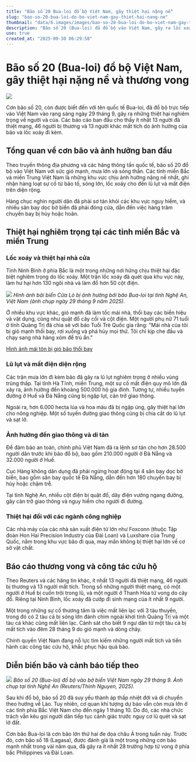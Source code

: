 ```yaml
---
title: "Bão số 20 Bua-loi đổ bộ Việt Nam, gây thiệt hại nặng nề"
slug: "bao-so-20-bua-loi-do-bo-viet-nam-gay-thiet-hai-nang-ne"
thumbnail: "data/6.images/images/bao-so-20-bua-loi-do-bo-viet-nam-gay-thiet-hai-nang-ne.webp"
description: "Bão số 20 (Bua-loi) đã đổ bộ vào Việt Nam, gây ra lốc xoáy, lũ lụt, mất điện trên diện rộng và cướp đi sinh mạng của ít nhất 13 người. Hàng chục nghìn người đã phải sơ tán."
use: true
created_at: "2025-09-30 06:29:58"
---
```


# Bão số 20 (Bua-loi) đổ bộ Việt Nam, gây thiệt hại nặng nề và thương vong

![](/images/20250929-07263174-jnn-000-2-view.webp)

Cơn bão số 20, còn được biết đến với tên quốc tế Bua-loi, đã đổ bộ trực tiếp vào Việt Nam vào rạng sáng ngày 29 tháng 9, gây ra những thiệt hại nghiêm trọng về người và của. Các báo cáo ban đầu cho thấy ít nhất 13 người đã thiệt mạng, 46 người bị thương và 13 người khác mất tích do ảnh hưởng của bão và lốc xoáy đi kèm.

## Tổng quan về cơn bão và ảnh hưởng ban đầu

Theo truyền thông địa phương và các hãng thông tấn quốc tế, bão số 20 đổ bộ vào Việt Nam với sức gió mạnh, mưa lớn và sóng thần. Các tỉnh miền Bắc và miền Trung Việt Nam là những khu vực chịu ảnh hưởng nặng nề nhất, ghi nhận hàng loạt sự cố từ bão tố, sóng lớn, lốc xoáy cho đến lũ lụt và mất điện trên diện rộng.

Hàng chục nghìn người dân đã phải sơ tán khỏi các khu vực nguy hiểm, và nhiều sân bay dọc bờ biển đã phải đóng cửa, dẫn đến việc hàng trăm chuyến bay bị hủy hoặc hoãn.

## Thiệt hại nghiêm trọng tại các tỉnh miền Bắc và miền Trung

### Lốc xoáy và thiệt hại nhà cửa

Tỉnh Ninh Bình ở phía Bắc là một trong những nơi hứng chịu thiệt hại đặc biệt nghiêm trọng do lốc xoáy. Một trận lốc xoáy đã quét qua khu vực này, làm hư hại hơn 130 ngôi nhà và làm đổ hơn 50 cột điện.

![](/images/20250929-00000016-jij_afp-000-3-view.webp)
*Hình ảnh bãi biển Cửa Lò bị ảnh hưởng bởi bão Bua-loi tại tỉnh Nghệ An, Việt Nam (ảnh chụp ngày 29 tháng 9 năm 2025).*

Ở nhiều khu vực khác, gió mạnh đã làm tốc mái nhà, thổi bay các biển hiệu và vật dụng, cũng như quật đổ cây cối và cột điện. Một người phụ nữ 71 tuổi ở tỉnh Quảng Trị đã chia sẻ với báo Tuổi Trẻ Quốc gia rằng: "Mái nhà của tôi bị gió mạnh thổi bay, rơi xuống và phá hủy mọi thứ. Tôi chỉ kịp che đầu và chạy sang nhà hàng xóm để trú ẩn."

[Hình ảnh mái tôn bị gió bão thổi bay](https://www.afpbb.com/articles/-/3600720?pno=1&pid=doc-773B469_1_3372393_preview&tmpl_skin=gallery&utm_source=yahoo&utm_medium=news&cx_from=yahoo&cx_position=p1&cx_rss=afp&cx_id=3600720)

### Lũ lụt và mất điện diện rộng

Các trận mưa lớn đi kèm bão đã gây ra lũ lụt nghiêm trọng ở nhiều vùng trũng thấp. Tại tỉnh Hà Tĩnh, miền Trung, một sự cố mất điện quy mô lớn đã xảy ra, ảnh hưởng đến khoảng 500.000 hộ gia đình. Tương tự, nhiều tuyến đường ở Huế và Đà Nẵng cũng bị ngập lụt, cản trở giao thông.

Ngoài ra, hơn 6.000 hecta lúa và hoa màu đã bị ngập úng, gây thiệt hại lớn cho nông nghiệp. Một số tuyến đường giao thông cũng bị chia cắt do lũ lụt và sạt lở.

### Ảnh hưởng đến giao thông và di tản

Để đảm bảo an toàn, chính phủ Việt Nam đã ra lệnh sơ tán cho hơn 28.500 người dân trước khi bão đổ bộ, bao gồm 210.000 người ở Đà Nẵng và 32.000 người ở Huế. 

Cục Hàng không dân dụng đã phải ngừng hoạt động tại 4 sân bay dọc bờ biển, bao gồm sân bay quốc tế Đà Nẵng, dẫn đến hơn 180 chuyến bay bị hủy hoặc chậm trễ.

Tại tỉnh Nghệ An, nhiều cột điện bị quật đổ, dây điện vướng ngang đường, gây cản trở giao thông và nguy hiểm cho người đi đường. 

### Thiệt hại đối với các ngành công nghiệp

Các nhà máy của các nhà sản xuất điện tử lớn như Foxconn (thuộc Tập đoàn Hon Hai Precision Industry của Đài Loan) và Luxshare của Trung Quốc, nằm trong khu vực bão đi qua, may mắn không bị thiệt hại lớn về cơ sở vật chất.

## Báo cáo thương vong và công tác cứu hộ

Theo Reuters và các hãng tin khác, ít nhất 13 người đã thiệt mạng, 46 người bị thương và 13 người mất tích. Trong số những người thiệt mạng, có một người ở Huế bị cuốn trôi trong lũ, và một người ở Thanh Hóa tử vong do cây đổ. Riêng tại Ninh Bình, lốc xoáy đã cướp đi sinh mạng của ít nhất 9 người.

Một trong những sự cố thương tâm là việc mất liên lạc với 3 tàu thuyền, trong đó có 2 tàu cá bị sóng lớn đánh chìm ngoài khơi tỉnh Quảng Trị và một tàu cá khác cũng mất liên lạc. Cảnh sát cho biết 9 ngư dân từ một tàu cá bị mất tích vào đêm 28 tháng 9 do gió mạnh và dòng chảy.

Chính quyền Việt Nam đang nỗ lực tìm kiếm những người mất tích và tiến hành các công tác cứu hộ, khắc phục hậu quả bão.

## Diễn biến bão và cảnh báo tiếp theo

![](/images/20250929-00000084-reut-000-3-view.webp)
*Bão số 20 (Bua-loi) đổ bộ vào bờ biển Việt Nam ngày 29 tháng 9. Ảnh chụp tại tỉnh Nghệ An (Reuters/Thinh Nguyen, 2025).*

Sau khi đổ bộ, bão số 20 đã suy yếu thành áp thấp nhiệt đới và di chuyển theo hướng về Lào. Tuy nhiên, cơ quan khí tượng dự báo vẫn còn mưa lớn ở các tỉnh phía Bắc Việt Nam cho đến ngày 1 tháng 10. Do đó, các nhà chức trách vẫn kêu gọi người dân tiếp tục cảnh giác trước nguy cơ lũ quét và sạt lở đất.

Cơn bão Bua-loi là cơn bão lớn thứ hai đe dọa châu Á trong tuần này. Trước đó, cơn bão số 18 (Lagasa), được đánh giá là một trong những cơn bão mạnh nhất trong vài năm qua, đã gây ra ít nhất 28 trường hợp tử vong ở phía bắc Philippines và Đài Loan.